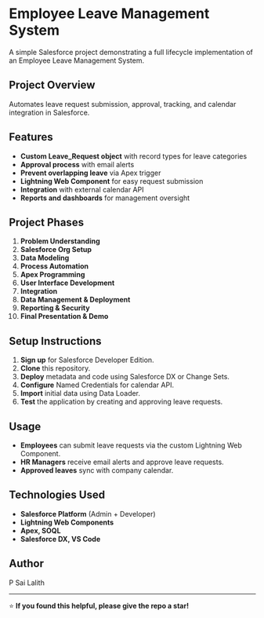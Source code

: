 # Employee Leave Management System

A simple Salesforce project demonstrating a full lifecycle implementation of an Employee Leave Management System.

## Project Overview

Automates leave request submission, approval, tracking, and calendar integration in Salesforce.

## Features

- **Custom Leave_Request object** with record types for leave categories
- **Approval process** with email alerts
- **Prevent overlapping leave** via Apex trigger
- **Lightning Web Component** for easy request submission
- **Integration** with external calendar API
- **Reports and dashboards** for management oversight

## Project Phases

1. **Problem Understanding**
2. **Salesforce Org Setup**
3. **Data Modeling**
4. **Process Automation**
5. **Apex Programming**
6. **User Interface Development**
7. **Integration**
8. **Data Management & Deployment**
9. **Reporting & Security**
10. **Final Presentation & Demo**

## Setup Instructions

1. **Sign up** for Salesforce Developer Edition.
2. **Clone** this repository.
3. **Deploy** metadata and code using Salesforce DX or Change Sets.
4. **Configure** Named Credentials for calendar API.
5. **Import** initial data using Data Loader.
6. **Test** the application by creating and approving leave requests.

## Usage

- **Employees** can submit leave requests via the custom Lightning Web Component.
- **HR Managers** receive email alerts and approve leave requests.
- **Approved leaves** sync with company calendar.

## Technologies Used

- **Salesforce Platform** (Admin + Developer)
- **Lightning Web Components**
- **Apex, SOQL**
- **Salesforce DX, VS Code**

## Author

P Sai Lalith

---

⭐ **If you found this helpful, please give the repo a star!**
